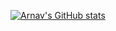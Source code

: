 [![Arnav's GitHub stats](https://github-readme-stats.vercel.app/api?username=AG6789)](https://github.com/anuraghazra/github-readme-stats&theme=radical)
